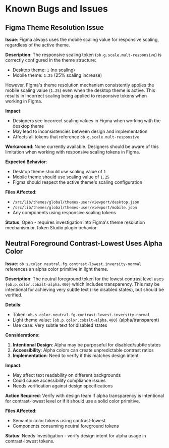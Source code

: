# Known Bugs and Issues

## Figma Theme Resolution Issue

**Issue**: Figma always uses the mobile scaling value for responsive scaling, regardless of the active theme.

**Description**: 
The responsive scaling token (`ob.g.scale.mult-responsive`) is correctly configured in the theme structure:
- Desktop theme: `1` (no scaling)
- Mobile theme: `1.25` (25% scaling increase)

However, Figma's theme resolution mechanism consistently applies the mobile scaling value (`1.25`) even when the desktop theme is active. This results in incorrect scaling being applied to responsive tokens when working in Figma.

**Impact**: 
- Designers see incorrect scaling values in Figma when working with the desktop theme
- May lead to inconsistencies between design and implementation
- Affects all tokens that reference `ob.g.scale.mult-responsive`

**Workaround**: 
None currently available. Designers should be aware of this limitation when working with responsive scaling tokens in Figma.

**Expected Behavior**:
- Desktop theme should use scaling value of `1`
- Mobile theme should use scaling value of `1.25`
- Figma should respect the active theme's scaling configuration

**Files Affected**:
- `/src/lib/themes/global/themes-user/viewport/desktop.json`
- `/src/lib/themes/global/themes-user/viewport/mobile.json`
- Any components using responsive scaling tokens

**Status**: Open - requires investigation into Figma's theme resolution mechanism or Token Studio plugin behavior.

## Neutral Foreground Contrast-Lowest Uses Alpha Color

**Issue**: `ob.s.color.neutral.fg.contrast-lowest.inversity-normal` references an alpha color primitive in light theme.

**Description**: 
The neutral foreground token for the lowest contrast level uses `{ob.p.color.cobalt-alpha.400}` which includes transparency. This may be intentional for achieving very subtle text (like disabled states), but should be verified.

**Details**:
- Token: `ob.s.color.neutral.fg.contrast-lowest.inversity-normal`
- Light theme value: `{ob.p.color.cobalt-alpha.400}` (alpha/transparent)
- Use case: Very subtle text for disabled states

**Considerations**:
1. **Intentional Design**: Alpha may be purposeful for disabled/subtle states
2. **Accessibility**: Alpha colors can create unpredictable contrast ratios
3. **Implementation**: Need to verify if this matches design intent

**Impact**: 
- May affect text readability on different backgrounds
- Could cause accessibility compliance issues
- Needs verification against design specifications

**Action Required**: 
Verify with design team if alpha transparency is intentional for contrast-lowest level or if it should use a solid color primitive.

**Files Affected**:
- Semantic color tokens using contrast-lowest
- Components consuming neutral foreground tokens

**Status**: Needs Investigation - verify design intent for alpha usage in contrast-lowest tokens.

